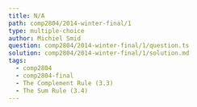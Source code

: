 ```yaml
---
title: N/A
path: comp2804/2014-winter-final/1
type: multiple-choice
author: Michiel Smid
question: comp2804/2014-winter-final/1/question.ts
solution: comp2804/2014-winter-final/1/solution.md
tags:
  - comp2804
  - comp2804-final
  - The Complement Rule (3.3)
  - The Sum Rule (3.4)
---
```

